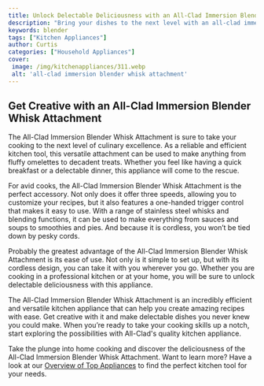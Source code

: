 ```yaml
---
title: Unlock Delectable Deliciousness with an All-Clad Immersion Blender Whisk Attachment
description: "Bring your dishes to the next level with an all-clad immersion blender whisk attachment Enjoy the combination of convenience and deliciousness as you unlock flavors you never thought possible"
keywords: blender
tags: ["Kitchen Appliances"]
author: Curtis
categories: ["Household Appliances"]
cover: 
 image: /img/kitchenappliances/311.webp
 alt: 'all-clad immersion blender whisk attachment'
---
```

## Get Creative with an All-Clad Immersion Blender Whisk Attachment

The All-Clad Immersion Blender Whisk Attachment is sure to take your cooking to the next level of culinary excellence. As a reliable and efficient kitchen tool, this versatile attachment can be used to make anything from fluffy omelettes to decadent treats. Whether you feel like having a quick breakfast or a delectable dinner, this appliance will come to the rescue.

For avid cooks, the All-Clad Immersion Blender Whisk Attachment is the perfect accessory. Not only does it offer three speeds, allowing you to customize your recipes, but it also features a one-handed trigger control that makes it easy to use. With a range of stainless steel whisks and blending functions, it can be used to make everything from sauces and soups to smoothies and pies. And because it is cordless, you won’t be tied down by pesky cords. 

Probably the greatest advantage of the All-Clad Immersion Blender Whisk Attachment is its ease of use. Not only is it simple to set up, but with its cordless design, you can take it with you wherever you go. Whether you are cooking in a professional kitchen or at your home, you will be sure to unlock delectable deliciousness with this appliance. 

The All-Clad Immersion Blender Whisk Attachment is an incredibly efficient and versatile kitchen appliance that can help you create amazing recipes with ease. Get creative with it and make delectable dishes you never knew you could make. When you’re ready to take your cooking skills up a notch, start exploring the possibilities with All-Clad's quality kitchen appliance.

Take the plunge into home cooking and discover the deliciousness of the All-Clad Immersion Blender Whisk Attachment. Want to learn more? Have a look at our [Overview of Top Appliances](./pages/appliance-overview) to find the perfect kitchen tool for your needs.
